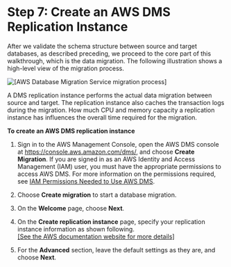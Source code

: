 # Step 7: Create an AWS DMS Replication Instance<a name="CHAP_RDSOracle2Redshift.Steps.CreateReplicationInstance"></a>

After we validate the schema structure between source and target databases, as described preceding, we proceed to the core part of this walkthrough, which is the data migration\. The following illustration shows a high\-level view of the migration process\.

![\[AWS Database Migration Service migration process\]](http://docs.aws.amazon.com/dms/latest/sbs/images/sbs-rdsor2redshift-Step7-DMSOverview.png)

A DMS replication instance performs the actual data migration between source and target\. The replication instance also caches the transaction logs during the migration\. How much CPU and memory capacity a replication instance has influences the overall time required for the migration\.

**To create an AWS DMS replication instance**

1. Sign in to the AWS Management Console, open the AWS DMS console at [https://console\.aws\.amazon\.com/dms/](https://console.aws.amazon.com/dms/), and choose **Create Migration**\. If you are signed in as an AWS Identity and Access Management \(IAM\) user, you must have the appropriate permissions to access AWS DMS\. For more information on the permissions required, see [IAM Permissions Needed to Use AWS DMS](https://docs.aws.amazon.com/dms/latest/userguide/CHAP_Security.IAMPermissions.html)\.

1. Choose **Create migration** to start a database migration\.

1. On the **Welcome** page, choose **Next**\.

1. On the **Create replication instance** page, specify your replication instance information as shown following\.    
[\[See the AWS documentation website for more details\]](http://docs.aws.amazon.com/dms/latest/sbs/CHAP_RDSOracle2Redshift.Steps.CreateReplicationInstance.html)

1. For the **Advanced** section, leave the default settings as they are, and choose **Next**\. 
